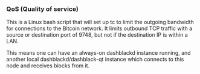 ### QoS (Quality of service) ###

This is a Linux bash script that will set up tc to limit the outgoing bandwidth for connections to the Bitcoin network. It limits outbound TCP traffic with a source or destination port of 9748, but not if the destination IP is within a LAN.

This means one can have an always-on dashblackd instance running, and another local dashblackd/dashblack-qt instance which connects to this node and receives blocks from it.
